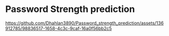 # Password Strength prediction

https://github.com/Dhahlan3890/Password_strength_prediction/assets/136912785/98836517-1658-4c3c-9caf-16a0f56bb2c5

